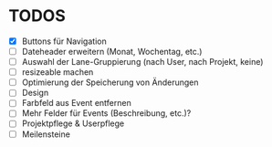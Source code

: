# TODOS

- [x] Buttons für Navigation
- [ ] Dateheader erweitern (Monat, Wochentag, etc.)
- [ ] Auswahl der Lane-Gruppierung (nach User, nach Projekt, keine)
- [ ] resizeable machen
- [ ] Optimierung der Speicherung von Änderungen
- [ ] Design
- [ ] Farbfeld aus Event entfernen
- [ ] Mehr Felder für Events (Beschreibung, etc.)?
- [ ] Projektpflege & Userpflege
- [ ] Meilensteine